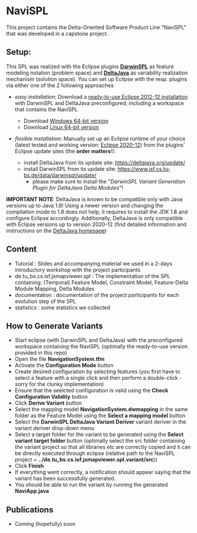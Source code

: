 # NaviSPL

This project contains the Delta-Oriented Software Product Line "NaviSPL" that was developed in a capstone project.

## Setup:
This SPL was realized with the Eclipse plugins **[DarwinSPL](https://gitlab.com/DarwinSPL/DarwinSPL)** as feature modeling notation (problem space) and **[DeltaJava](https://deltajava.org/)** as variability realization mechanism (solution space).
You can set up Eclipse with the resp. plugins via either one of the 2 following approaches

* *easy installation*: Download a [ready-to-use Eclipse 2012-12 installation](https://github.com/TUBS-ISF/NaviSPL/releases/tag/ready-to-use) with DarwinSPL and DeltaJava preconfigured, including a workspace that contains the NaviSPL
  * Download [Windows 64-bit version](https://github.com/TUBS-ISF/NaviSPL/releases/download/ready-to-use/eclipse-deltaj-darwinspl-navigationspl-win64.zip)
  * Download [Linux 64-bit version](https://github.com/TUBS-ISF/NaviSPL/releases/download/ready-to-use/eclipse-deltaj-darwinspl-navigationspl-linux.tar.gz)

* *flexible installation*: Manually set up an Eclipse runtime of your choice (latest tested and working version: [Eclipse 2020-12](https://www.eclipse.org/downloads/packages/release/2020-12/r/eclipse-modeling-tools)) from the plugins' Eclipse update sites (the **order matters**!):
  * install DeltaJava from its update site: https://deltajava.org/update/
  * install DarwinSPL from its update site: https://www.isf.cs.tu-bs.de/data/darwinspl/update/
    * please make sure to install the "*DarwinSPL Variant Generation Plugin for DeltaJava Delta Modules*"!

**IMPORTANT NOTE**: DeltaJava is known to be compatible only with Java versions up to Java 1.8! Using a newer version and changing the compilation mode to 1.8 does not help, it requires to install the JDK 1.8 and configure Eclipse accordingly. Additionally, DeltaJava is only compatible with Eclipse versions up to version 2020-12 (find detailed information and instructions on the [DeltaJava homepage](https://deltajava.org/#installation_prepacked))

## Content
* Tutorial : Slides and accompanying material we used in a 2-days introductory workshop with the project participants
* de.tu_bs.cs.isf.jxmapviewer.spl : The implementation of the SPL containing: (Temporal) Feature Model, Constraint Model, Feature-Delta Module Mapping, Delta Modules
* documentation : documentation of the project participants for each evolution step of the SPL
* statistics : some statistics we collected

## How to Generate Variants
* Start eclipse (with DarwinSPL and DeltaJava) with the preconfigured workspace containing the NaviSPL (optimally the ready-to-use version provided in this repo)
* Open the file **NavigationSystem.tfm**
* Activate the **Configuration Mode** button
* Create desired configuration by selecting features (you first have to select a feature with a single click and then perform a double-click - sorry for the clunky implementation)
* Ensure that the seelcted configuration is valid using the **Check Configuration Validity** button
* Click **Derive Variant** button
* Select the mapping model **NavigationSystem.dwmapping** in the same folder as the Feature Model using the **Select a mapping model** button
* Select the **DarwinSPL DeltaJava Variant Deriver** variant deriver in the variant deriver drop-down menu
* Select a target folder for the variant to be generated using the **Select variant target folder** button (optimally select the src folder containing the variant project so that all libraries etc are correctly copied and it can be directly executed through eclipse (relative path to the NaviSPL project = **../de.tu_bs.cs.isf.jxmapviewer.spl.variant/src**))
* Click **Finish**
* If everything went correctly, a notification should appear saying that the variant has been successfully generated.
* You should be able to run the variant by running the generated **NaviApp.java**

## Publications
* Coming (hopefully) soon
